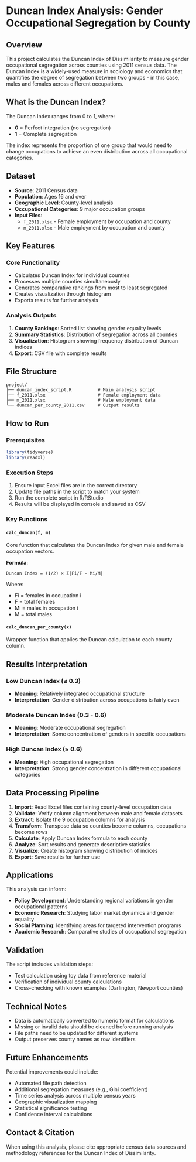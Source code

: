 # Duncan Index Analysis: Gender Occupational Segregation by County

## Overview

This project calculates the Duncan Index of Dissimilarity to measure gender occupational segregation across counties using 2011 census data. The Duncan Index is a widely-used measure in sociology and economics that quantifies the degree of segregation between two groups - in this case, males and females across different occupations.

## What is the Duncan Index?

The Duncan Index ranges from 0 to 1, where:
- **0** = Perfect integration (no segregation)
- **1** = Complete segregation

The index represents the proportion of one group that would need to change occupations to achieve an even distribution across all occupational categories.

## Dataset

- **Source**: 2011 Census data
- **Population**: Ages 16 and over
- **Geographic Level**: County-level analysis
- **Occupational Categories**: 9 major occupation groups
- **Input Files**: 
  - `f_2011.xlsx` - Female employment by occupation and county
  - `m_2011.xlsx` - Male employment by occupation and county

## Key Features

### Core Functionality
- Calculates Duncan Index for individual counties
- Processes multiple counties simultaneously
- Generates comparative rankings from most to least segregated
- Creates visualization through histogram
- Exports results for further analysis

### Analysis Outputs
1. **County Rankings**: Sorted list showing gender equality levels
2. **Summary Statistics**: Distribution of segregation across all counties
3. **Visualization**: Histogram showing frequency distribution of Duncan indices
4. **Export**: CSV file with complete results

## File Structure

```
project/
├── duncan_index_script.R          # Main analysis script
├── f_2011.xlsx                    # Female employment data
├── m_2011.xlsx                    # Male employment data
└── duncan_per_county_2011.csv     # Output results
```

## How to Run

### Prerequisites
```r
library(tidyverse)
library(readxl)
```

### Execution Steps
1. Ensure input Excel files are in the correct directory
2. Update file paths in the script to match your system
3. Run the complete script in R/RStudio
4. Results will be displayed in console and saved as CSV

### Key Functions

#### `calc_duncan(f, m)`
Core function that calculates the Duncan Index for given male and female occupation vectors.

**Formula**: 
```
Duncan Index = (1/2) × Σ|Fi/F - Mi/M|
```
Where:
- Fi = females in occupation i
- F = total females
- Mi = males in occupation i  
- M = total males

#### `calc_duncan_per_county(x)`
Wrapper function that applies the Duncan calculation to each county column.

## Results Interpretation

### Low Duncan Index (≤ 0.3)
- **Meaning**: Relatively integrated occupational structure
- **Interpretation**: Gender distribution across occupations is fairly even

### Moderate Duncan Index (0.3 - 0.6)
- **Meaning**: Moderate occupational segregation
- **Interpretation**: Some concentration of genders in specific occupations

### High Duncan Index (≥ 0.6)
- **Meaning**: High occupational segregation
- **Interpretation**: Strong gender concentration in different occupational categories

## Data Processing Pipeline

1. **Import**: Read Excel files containing county-level occupation data
2. **Validate**: Verify column alignment between male and female datasets
3. **Extract**: Isolate the 9 occupation columns for analysis
4. **Transform**: Transpose data so counties become columns, occupations become rows
5. **Calculate**: Apply Duncan Index formula to each county
6. **Analyze**: Sort results and generate descriptive statistics
7. **Visualize**: Create histogram showing distribution of indices
8. **Export**: Save results for further use

## Applications

This analysis can inform:
- **Policy Development**: Understanding regional variations in gender occupational patterns
- **Economic Research**: Studying labor market dynamics and gender equality
- **Social Planning**: Identifying areas for targeted intervention programs
- **Academic Research**: Comparative studies of occupational segregation

## Validation

The script includes validation steps:
- Test calculation using toy data from reference material
- Verification of individual county calculations
- Cross-checking with known examples (Darlington, Newport counties)

## Technical Notes

- Data is automatically converted to numeric format for calculations
- Missing or invalid data should be cleaned before running analysis
- File paths need to be updated for different systems
- Output preserves county names as row identifiers

## Future Enhancements

Potential improvements could include:
- Automated file path detection
- Additional segregation measures (e.g., Gini coefficient)
- Time series analysis across multiple census years
- Geographic visualization mapping
- Statistical significance testing
- Confidence interval calculations

## Contact & Citation

When using this analysis, please cite appropriate census data sources and methodology references for the Duncan Index of Dissimilarity.
